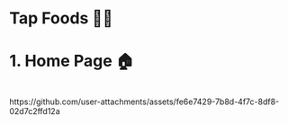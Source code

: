<h1>Tap Foods 🍔🍕</h1>

<h1>1. Home Page 🏠</h1> <br>
https://github.com/user-attachments/assets/fe6e7429-7b8d-4f7c-8df8-02d7c2ffd12a
